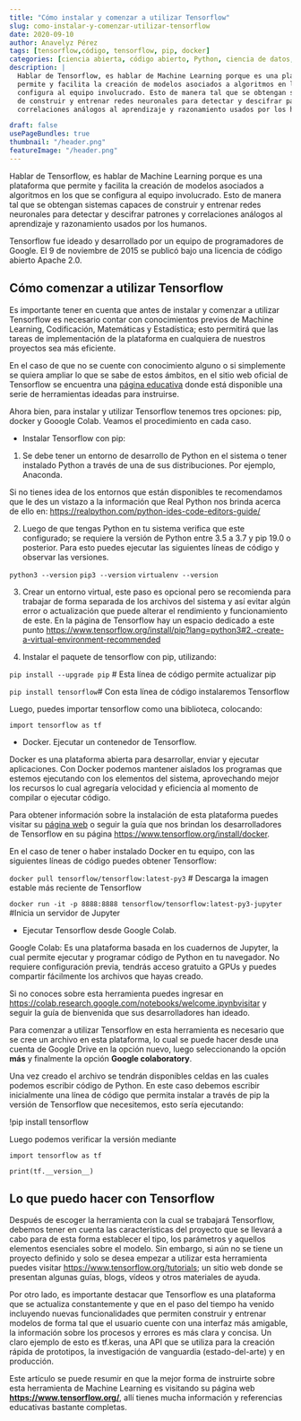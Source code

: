 ```yaml
---
title: "Cómo instalar y comenzar a utilizar Tensorflow"
slug: como-instalar-y-comenzar-utilizar-tensorflow
date: 2020-09-10
author: Anavelyz Pérez
tags: [tensorflow,código, tensorflow, pip, docker]
categories: [ciencia abierta, código abierto, Python, ciencia de datos, inteligencia artificial]
description: |
  Hablar de Tensorflow, es hablar de Machine Learning porque es una plataforma que
  permite y facilita la creación de modelos asociados a algoritmos en los que se
  configura al equipo involucrado. Esto de manera tal que se obtengan sistemas capaces
  de construir y entrenar redes neuronales para detectar y descifrar patrones y
  correlaciones análogos al aprendizaje y razonamiento usados por los humanos.

draft: false
usePageBundles: true
thumbnail: "/header.png"
featureImage: "/header.png"
---
```



<!-- # Cómo instalar y comenzar a utilizar Tensorflow -->

Hablar de Tensorflow, es hablar de Machine Learning porque es una plataforma que
permite y facilita la creación de modelos asociados a algoritmos en los que se
configura al equipo involucrado. Esto de manera tal que se obtengan sistemas capaces
de construir y entrenar redes neuronales para detectar y descifrar patrones y
correlaciones análogos al aprendizaje y razonamiento usados por los humanos.

<!-- TEASER_END -->

Tensorflow fue ideado y desarrollado por un equipo de programadores de Google.
El 9 de noviembre de 2015 se publicó bajo una licencia de código abierto Apache 2.0.

## Cómo comenzar a utilizar Tensorflow

Es importante tener en cuenta que antes de instalar y comenzar a utilizar
Tensorflow es necesario contar con conocimientos previos de Machine
Learning, Codificación, Matemáticas y Estadística; esto permitirá que las tareas
de implementación de la plataforma en cualquiera de nuestros proyectos sea más
eficiente.

En el caso de que no se cuente con conocimiento alguno o si simplemente se
quiera ampliar lo que se sabe de estos ámbitos, en el sitio web oficial de
Tensorflow se encuentra una [página
educativa](https://www.tensorflow.org/resources/learn-ml?hl=es) donde está
disponible una serie de herramientas ideadas para instruirse.

Ahora bien, para instalar y utilizar Tensorflow tenemos tres opciones: pip,
docker y Gooogle Colab. Veamos el procedimiento en cada caso.

- Instalar Tensorflow con pip:

1. Se debe tener un entorno de desarrollo de Python en el sistema o tener
   instalado Python a través de una de sus distribuciones. Por ejemplo,
   Anaconda.

Si no tienes idea de los entornos que están disponibles te recomendamos que le
des un vistazo a la información que Real Python nos brinda acerca de ello en:
https://realpython.com/python-ides-code-editors-guide/

2. Luego de que tengas Python en tu sistema verifica que este configurado; se
   requiere la versión de Python entre 3.5 a 3.7 y pip 19.0 o posterior. Para
   esto puedes ejecutar las siguientes líneas de código y observar las versiones.

`python3 --version`
`pip3 --version`
`virtualenv --version`

3. Crear un entorno virtual, este paso es opcional pero se recomienda para
   trabajar de forma separada de los archivos del sistema y así evitar algún error o
   actualización que puede alterar el rendimiento y funcionamiento de este. En
   la página de Tensorflow hay un espacio dedicado a este punto
   https://www.tensorflow.org/install/pip?lang=python3#2.-create-a-virtual-environment-recommended

1. Instalar el paquete de tensorflow con pip, utilizando:

`pip install --upgrade pip` # Esta línea de código permite actualizar pip

`pip install tensorflow`# Con esta línea de código instalaremos Tensorflow

Luego, puedes importar tensorflow como una biblioteca, colocando:

`import tensorflow as tf`

- Docker. Ejecutar un contenedor de Tensorflow.

Docker es una plataforma abierta para desarrollar, enviar y ejecutar
aplicaciones. Con Docker podemos mantener aislados los programas que estemos
ejecutando con los elementos del sistema, aprovechando mejor los recursos lo cual
agregaría velocidad y eficiencia al momento de compilar o ejecutar código.

Para obtener información sobre la instalación de esta plataforma puedes visitar
su [página web](https://docs.docker.com/get-docker/) o seguir la guía que nos
brindan los desarrolladores de Tensorflow en su página
https://www.tensorflow.org/install/docker.

En el caso de tener o haber instalado Docker en tu equipo, con las siguientes
líneas de código puedes obtener Tensorflow:

`docker pull tensorflow/tensorflow:latest-py3`  # Descarga la imagen estable más reciente de Tensorflow

`docker run -it -p 8888:8888 tensorflow/tensorflow:latest-py3-jupyter`  #Inicia un servidor de Jupyter

- Ejecutar Tensorflow desde Google Colab.

Google Colab: Es una plataforma basada en los cuadernos de Jupyter, la cual
permite ejecutar y programar código de Python en tu navegador. No requiere
configuración previa, tendrás acceso gratuito a GPUs y puedes compartir
fácilmente los archivos que hayas creado.

Si no conoces sobre esta herramienta puedes ingresar en
https://colab.research.google.com/notebooks/welcome.ipynbvisitar y seguir la
guía de bienvenida que sus desarrolladores han ideado.

Para comenzar a utilizar Tensorflow en esta herramienta es necesario que se cree
un archivo en esta plataforma, lo cual se puede hacer desde una cuenta de Google
Drive en la opción nuevo, luego seleccionando la opción **más** y finalmente la
opción **Google colaboratory**.

Una vez creado el archivo se tendrán disponibles celdas en las cuales podemos
escribir código de Python. En este caso debemos escribir inicialmente una línea
de código que permita instalar a través de pip la versión de Tensorflow que
necesitemos, esto sería ejecutando:

!pip install tensorflow

Luego podemos verificar la versión mediante

`import tensorflow as tf`

`print(tf.__version__)`

## Lo que puedo hacer con Tensorflow

Después de escoger la herramienta con la cual se trabajará Tensorflow, debemos
tener en cuenta las características del proyecto que se llevará a cabo para de
esta forma establecer el tipo, los parámetros y aquellos elementos esenciales
sobre el modelo. Sin embargo, si aún no se tiene un proyecto definido y solo se
desea empezar a utilizar esta herramienta puedes visitar
https://www.tensorflow.org/tutorials; un sitio web donde se presentan algunas
guías, blogs, vídeos y otros materiales de ayuda.

Por otro lado, es importante destacar que Tensorflow es una plataforma que se
actualiza constantemente y que en el paso del tiempo ha venido incluyendo nuevas
funcionalidades que permiten construir y entrenar modelos de forma tal que el
usuario cuente con una interfaz más amigable, la información sobre los procesos
y errores es más clara y concisa. Un claro ejemplo de esto es tf.keras, una API
que se utiliza para la creación rápida de prototipos, la investigación de
vanguardia (estado-del-arte) y en producción.

Este artículo se puede resumir en que la mejor forma de instruirte sobre esta
herramienta de Machine Learning es visitando su página web
**https://www.tensorflow.org/**, allí tienes mucha información y referencias
educativas bastante completas.

